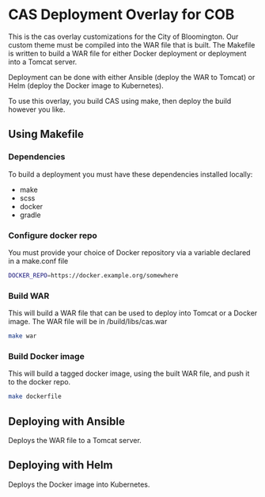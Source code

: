 CAS Deployment Overlay for COB
=======================

This is the cas overlay customizations for the City of Bloomington.  Our custom theme must be compiled into the WAR file that is built.  The Makefile is written to build a WAR file for either Docker deployment or deployment into a Tomcat server.

Deployment can be done with either Ansible (deploy the WAR to Tomcat) or Helm (deploy the Docker image to Kubernetes).

To use this overlay, you build CAS using make, then deploy the build however you like.

## Using Makefile
### Dependencies
To build a deployment you must have these dependencies installed locally:

* make
* scss
* docker
* gradle

### Configure docker repo
You must provide your choice of Docker repository via a variable declared in a make.conf file
```bash
DOCKER_REPO=https://docker.example.org/somewhere
```

### Build WAR
This will build a WAR file that can be used to deploy into Tomcat or a Docker image.  The WAR file will be in /build/libs/cas.war

```bash
make war
```

### Build Docker image
This will build a tagged docker image, using the built WAR file, and push it to the docker repo.

```bash
make dockerfile
```

## Deploying with Ansible
Deploys the WAR file to a Tomcat server.


## Deploying with Helm
Deploys the Docker image into Kubernetes.
